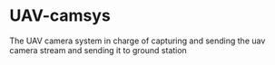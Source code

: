 # UAV-camsys
The UAV camera system in charge of capturing and sending the uav camera stream and sending it to ground station
